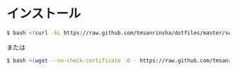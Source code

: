 # インストール

```bash
$ bash <(curl -kL https://raw.github.com/tmsanrinsha/dotfiles/master/setup/installer.sh)
```

または

```bash
$ bash <(wget --no-check-certificate -O - https://raw.github.com/tmsanrinsha/dotfiles/master/setup/installer.sh)
```
